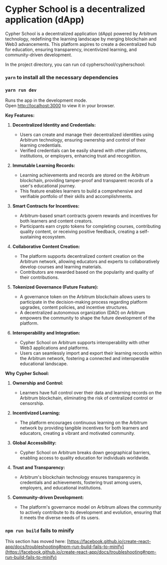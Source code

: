 # Cypher School is a decentralized application (dApp)

Cypher School is a decentralized application (dApp) powered by Arbitrum technology, redefining the learning landscape by merging blockchain and Web3 advancements. This platform aspires to create a decentralized hub for education, ensuring transparency, incentivized learning, and community-driven development.

In the project directory, you can run cd cypherschool/cypherschool:

### `yarn` to install all the necessary dependencies

### `yarn run dev`

Runs the app in the development mode.\
Open [http://localhost:3000](http://localhost:3000) to view it in your browser.

**Key Features:**

1. **Decentralized Identity and Credentials:**
   - Users can create and manage their decentralized identities using Arbitrum technology, ensuring ownership and control of their learning credentials.
   - Verified credentials can be easily shared with other platforms, institutions, or employers, enhancing trust and recognition.

1. **Immutable Learning Records:**
   - Learning achievements and records are stored on the Arbitrum blockchain, providing tamper-proof and transparent records of a user's educational journey.
   - This feature enables learners to build a comprehensive and verifiable portfolio of their skills and accomplishments.

1. **Smart Contracts for Incentives:**
   - Arbitrum-based smart contracts govern rewards and incentives for both learners and content creators.
   - Participants earn crypto tokens for completing courses, contributing quality content, or receiving positive feedback, creating a self-sustaining ecosystem.

1. **Collaborative Content Creation:**
   - The platform supports decentralized content creation on the Arbitrum network, allowing educators and experts to collaboratively develop courses and learning materials.
   - Contributors are rewarded based on the popularity and quality of their contributions.

1. **Tokenized Governance (Future Feature):**
   - A governance token on the Arbitrum blockchain allows users to participate in the decision-making process regarding platform upgrades, content policies, and incentive structures.
   - A decentralized autonomous organization (DAO) on Arbitrum empowers the community to shape the future development of the platform.

1. **Interoperability and Integration:**
   - Cypher School on Arbitrum supports interoperability with other Web3 applications and platforms.
   - Users can seamlessly import and export their learning records within the Arbitrum network, fostering a connected and interoperable educational landscape.

**Why Cypher School:**

1. **Ownership and Control:**
   - Learners have full control over their data and learning records on the Arbitrum blockchain, eliminating the risk of centralized control or censorship.

1. **Incentivized Learning:**
   - The platform encourages continuous learning on the Arbitrum network by providing tangible incentives for both learners and educators, creating a vibrant and motivated community.

1. **Global Accessibility:**
   - Cypher School on Arbitrum breaks down geographical barriers, enabling access to quality education for individuals worldwide.

1. **Trust and Transparency:**
   - Arbitrum's blockchain technology ensures transparency in credentials and achievements, fostering trust among users, employers, and educational institutions.

1. **Community-driven Development:**
   - The platform's governance model on Arbitrum allows the community to actively contribute to its development and evolution, ensuring that it meets the diverse needs of its users.

### `npm run build` fails to minify

This section has moved here: [https://facebook.github.io/create-react-app/docs/troubleshooting#npm-run-build-fails-to-minify](https://facebook.github.io/create-react-app/docs/troubleshooting#npm-run-build-fails-to-minify)
